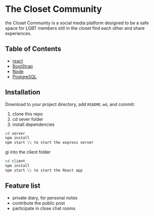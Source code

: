 # The Closet Community

the Closet Community is a social media platform designed to be a safe space for LGBT members still in the closet find each other and share experiences.

## Table of Contents

- [react](#react)
- [BootStrap](#bootstrap)
- [Node](#Node)
- [PostgreSQL](#PostgreSQL)

## Installation

Download to your project directory, add `README.md`, and commit:
1. clone this repo
2.  cd sever folder
3. install dependencies

```sh
cd server
npm install
npm start \\ to start the express server
```

gi into the client folder
```sh
cd client
npm install
npm start \\ to start the React app
```

## Feature list

- private diary, for personal notes
- contribute the public post
- participate in close chat rooms
